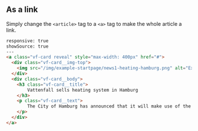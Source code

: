
## As a link

Simply change the `<article>` tag to a `<a>` tag to make the whole article a link.

```html
responsive: true
showSource: true
---
<a class="vf-card reveal" style="max-width: 400px" href="#">
  <div class="vf-card__img-top">
    <img src="/img/example-startpage/news1-heating-hamburg.png" alt="Example image" />
  </div>
  <div class="vf-card__body">
    <h3 class="vf-card__title">
        Vattenfall sells heating system in Hamburg
    </h3>
    <p class="vf-card__text">
        The City of Hamburg has announced that it will make use of the call option agreed with Vattenfall in 2014 to take over.
    </p>
  </div>
</a>
```
